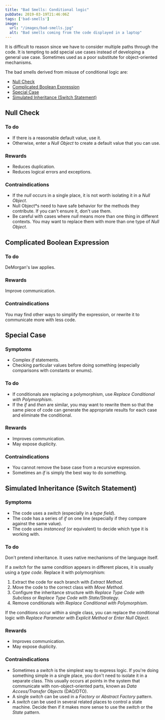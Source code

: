 ```yaml
---
title: "Bad Smells: Conditional logic"
pubDate: 2019-03-19T21:46:06Z
tags: ['bad-smells']
image:
  url: "/images/bad-smells.jpg"
  alt: "Bad smells coming from the code displayed in a laptop"
---
```

It is difficult to reason since we have to consider multiple paths through the code.
It is tempting to add special use cases instead of developing a general use case.
Sometimes used as a poor substitute for object-oriented mechanisms.

The bad smells derived from misuse of conditional logic are:

* [Null Check](#null-check)
* [Complicated Boolean Expression](#complicated-boolean-expression)
* [Special Case](#special-case)
* [Simulated Inheritance (Switch Statement)](#simulated-inheritance-switch-statement)

## Null Check
### To do

* If there is a reasonable default value, use it.
* Otherwise, enter a *Null Object* to create a default value that you can use.

### Rewards

* Reduces duplication.
* Reduces logical errors and exceptions.

### Contraindications

* If the *null* occurs in a single place, it is not worth isolating it in a *Null Object*.
* Null Object*s need to have safe behavior for the methods they contribute. If you can't ensure it, don't use them.
* Be careful with cases where *null* means more than one thing in different contexts. You may want to replace them with more than one type of *Null Object*.

## Complicated Boolean Expression
### To do

DeMorgan's law applies.

### Rewards

Improve communication.

### Contraindications

You may find other ways to simplify the expression, or rewrite it to communicate more with less code.

## Special Case
### Symptoms

* Complex *if* statements.
* Checking particular values before doing something (especially comparisons with constants or enums).

### To do

* If conditionals are replacing a polymorphism, use *Replace Conditional with Polymorphism*.
* If the *if* and *then* are similar, you may want to rewrite them so that the same piece of code can generate the appropriate results for each case and eliminate the conditional.

### Rewards

* Improves communication.
* May expose duplicity.

### Contraindications

* You cannot remove the base case from a recursive expression.
* Sometimes an *if* is simply the best way to do something.

## Simulated Inheritance (Switch Statement)
### Symptoms

* The code uses a *switch* (especially in a *type field*).
* The code has a series of *if* on one line (especially if they compare against the same value).
* The code uses *instanceof* (or equivalent) to decide which type it is working with.

### To do

Don't pretend inheritance. It uses native mechanisms of the language itself.

If a *switch* for the same condition appears in different places, it is usually using a *type code*. Replace it with polymorphism:

1. Extract the code for each branch with *Extract Method*.
2. Move the code to the correct class with *Move Method*.
3. Configure the inheritance structure with *Replace Type Code with Subclass* or *Replace Type Code with State/Strategy*.
4. Remove conditionals with *Replace Conditional with Polymorphism*.

If the conditions occur within a single class, you can replace the conditional logic with *Replace Parameter with Explicit Method* or *Enter Null Object*.

### Rewards

* Improves communication.
* May expose duplicity.

### Contraindications

* Sometimes a *switch* is the simplest way to express logic. If you're doing something simple in a single place, you don't need to isolate it in a separate class. This usually occurs at points in the system that communicate with non-object-oriented parts, known as *Data Access/Transfer Objects* (DAO/DTO).
* A single *switch* can be used in a *Factory* or *Abstract Factory* pattern.
* A *switch* can be used in several related places to control a state machine. Decide then if it makes more sense to use the *switch* or the *State* pattern.